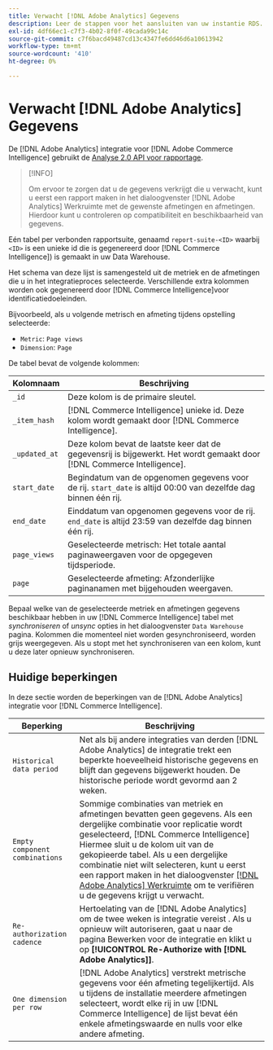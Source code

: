 ```yaml
---
title: Verwacht [!DNL Adobe Analytics] Gegevens
description: Leer de stappen voor het aansluiten van uw instantie RDS.
exl-id: 4df66ec1-c7f3-4b02-8f0f-49cada99c14c
source-git-commit: c7f6bacd49487cd13c4347fe6dd46d6a10613942
workflow-type: tm+mt
source-wordcount: '410'
ht-degree: 0%

---
```


# Verwacht [!DNL Adobe Analytics] Gegevens

De [!DNL Adobe Analytics] integratie voor [!DNL Adobe Commerce Intelligence] gebruikt de [Analyse 2.0 API voor rapportage](https://developer.adobe.com/analytics-apis/docs/2.0/#!AdobeDocs/analytics-2.0-apis/master/README.md).

>[!INFO]
>
>Om ervoor te zorgen dat u de gegevens verkrijgt die u verwacht, kunt u eerst een rapport maken in het dialoogvenster [!DNL Adobe Analytics] Werkruimte met de gewenste afmetingen en afmetingen. Hierdoor kunt u controleren op compatibiliteit en beschikbaarheid van gegevens.

Eén tabel per verbonden rapportsuite, genaamd `report-suite-<ID>` waarbij `<ID>` is een unieke id die is gegenereerd door [!DNL Commerce Intelligence]) is gemaakt in uw Data Warehouse.

Het schema van deze lijst is samengesteld uit de metriek en de afmetingen die u in het integratieproces selecteerde. Verschillende extra kolommen worden ook gegenereerd door [!DNL Commerce Intelligence]voor identificatiedoeleinden.

Bijvoorbeeld, als u volgende metrisch en afmeting tijdens opstelling selecteerde:
- `Metric`: `Page views`
- `Dimension`: `Page`

De tabel bevat de volgende kolommen:

| Kolomnaam | Beschrijving |
| --- | --- |
| `_id` | Deze kolom is de primaire sleutel. |
| `_item_hash` | [!DNL Commerce Intelligence] unieke id. Deze kolom wordt gemaakt door [!DNL Commerce Intelligence]. |
| `_updated_at` | Deze kolom bevat de laatste keer dat de gegevensrij is bijgewerkt. Het wordt gemaakt door [!DNL Commerce Intelligence]. |
| `start_date` | Begindatum van de opgenomen gegevens voor de rij. `start_date` is altijd 00:00 van dezelfde dag binnen één rij. |
| `end_date` | Einddatum van opgenomen gegevens voor de rij. `end_date` is altijd 23:59 van dezelfde dag binnen één rij. |
| `page_views` | Geselecteerde metrisch: Het totale aantal paginaweergaven voor de opgegeven tijdsperiode. |
| `page` | Geselecteerde afmeting: Afzonderlijke paginanamen met bijgehouden weergaven. |

Bepaal welke van de geselecteerde metriek en afmetingen gegevens beschikbaar hebben in uw [!DNL Commerce Intelligence] tabel met *synchroniseren* of *unsync* opties in het dialoogvenster `Data Warehouse` pagina. Kolommen die momenteel niet worden gesynchroniseerd, worden grijs weergegeven. Als u stopt met het synchroniseren van een kolom, kunt u deze later opnieuw synchroniseren.

## Huidige beperkingen

In deze sectie worden de beperkingen van de [!DNL Adobe Analytics] integratie voor [!DNL Commerce Intelligence].

| Beperking | Beschrijving |
| --- | --- |
| `Historical data period` | Net als bij andere integraties van derden [!DNL Adobe Analytics] de integratie trekt een beperkte hoeveelheid historische gegevens en blijft dan gegevens bijgewerkt houden. De historische periode wordt gevormd aan 2 weken. |
| `Empty component combinations` | Sommige combinaties van metriek en afmetingen bevatten geen gegevens. Als een dergelijke combinatie voor replicatie wordt geselecteerd, [!DNL Commerce Intelligence] Hiermee sluit u de kolom uit van de gekopieerde tabel. Als u een dergelijke combinatie niet wilt selecteren, kunt u eerst een rapport maken in het dialoogvenster [[!DNL Adobe Analytics] Werkruimte](https://experienceleague.adobe.com/docs/analytics/analyze/analysis-workspace/home.html) om te verifiëren u de gegevens krijgt u verwacht. |
| `Re-authorization cadence` | Hertoelating van de [!DNL Adobe Analytics] om de twee weken is integratie vereist . Als u opnieuw wilt autoriseren, gaat u naar de pagina Bewerken voor de integratie en klikt u op **[!UICONTROL Re-Authorize with [!DNL Adobe Analytics]]**. |
| `One dimension per row` | [!DNL Adobe Analytics] verstrekt metrische gegevens voor één afmeting tegelijkertijd. Als u tijdens de installatie meerdere afmetingen selecteert, wordt elke rij in uw [!DNL Commerce Intelligence] de lijst bevat één enkele afmetingswaarde en nulls voor elke andere afmeting. |
